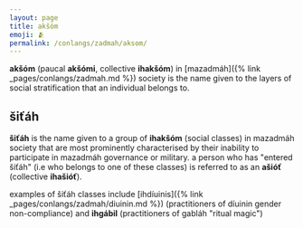 ```yaml
---
layout: page
title: akšóm
emoji: 🫂
permalink: /conlangs/zadmah/aksom/
---
```

**akšóm** (paucal **akšómi**, collective **ihakšóm**) in [mazadmáh]({% link _pages/conlangs/zadmah.md %}) society is the name given to the layers of social stratification that an individual belongs to.

## šiťáh
**šiťáh** is the name given to a group of **ihakšóm** (social classes) in mazadmáh society that are most prominently characterised by their inability to participate in mazadmáh governance or military. a person who has "entered šiťáh" (i.e who belongs to one of these classes) is referred to as an **ašióť** (collective **ihašióť**).

examples of šiťáh classes include [ihdíuinis]({% link _pages/conlangs/zadmah/diuinin.md %}) (practitioners of díuinin gender non-compliance) and **ihgábil** (practitioners of gabláh "ritual magic")